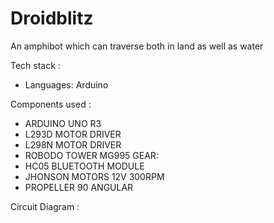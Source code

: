 # Droidblitz
An amphibot which can traverse both in land as well as water

Tech stack : 
 - Languages: Arduino

Components used : 

- ARDUINO UNO R3
- L293D MOTOR DRIVER
- L298N MOTOR DRIVER
- ROBODO TOWER MG995 GEAR:
- HC05 BLUETOOTH MODULE
- JHONSON MOTORS 12V 300RPM
- PROPELLER 90 ANGULAR

Circuit Diagram : 


